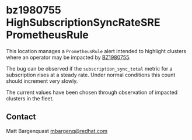 # bz1980755 HighSubscriptionSyncRateSRE PrometheusRule

This location manages a `PrometheusRule` alert intended to highlight clusters where an operator may be impacted by [BZ1980755](https://bugzilla.redhat.com/show_bug.cgi?id=1980755).

The bug can be observed if the `subscription_sync_total` metric for a subscription rises at a steady rate. Under normal conditions this count should increment very slowly.

The current values have been chosen through observation of impacted clusters in the fleet.

## Contact

Matt Bargenquast mbargenq@redhat.com
